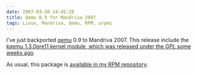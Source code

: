 ```yaml
---
date: 2007-03-30 14:45:28
title: Qemu 0.9 for Mandriva 2007
tags: Linux, Mandriva, Qemu, RPM, urpmi
---
```


I've just backported [qemu](https://fabrice.bellard.free.fr/qemu/) 0.9 to
Mandriva 2007. This release include the
[kqemu 1.3.0pre11 kernel module, which was released under the GPL some weeks ago](https://lwn.net/Articles/220807/).

As usual, this package is
[available in my RPM repository](https://github.com/kdeldycke/mandriva-specs).
